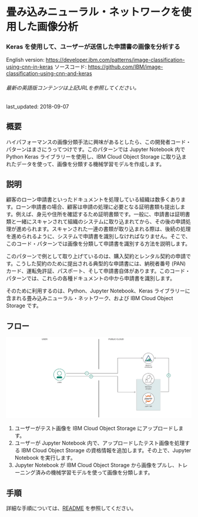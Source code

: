 # 畳み込みニューラル・ネットワークを使用した画像分析

### Keras を使用して、ユーザーが送信した申請書の画像を分析する

English version: https://developer.ibm.com/patterns/image-classification-using-cnn-in-keras
  ソースコード: https://github.com/IBM/image-classification-using-cnn-and-keras

###### 最新の英語版コンテンツは上記URLを参照してください。
last_updated: 2018-09-07

 ## 概要

ハイパフォーマンスの画像分類手法に興味があるとしたら、この開発者コード・パターンはまさにうってつけです。このパターンでは Jupyter Notebook 内で Python Keras ライブラリーを使用し、IBM Cloud Object Storage に取り込まれたデータを使って、画像を分類する機械学習モデルを作成します。

## 説明

顧客のローン申請書といったドキュメントを処理している組織は数多くあります。ローン申請書の場合、顧客は申請の処理に必要となる証明書類も提出します。例えば、身元や住所を確認するため証明書類です。一般に、申請書は証明書類と一緒にスキャンされて組織のシステムに取り込まれてから、その後の申請処理が進められます。スキャンされた一連の書類が取り込まれる際は、後続の処理を進められるように、システムで申請書を識別しなければなりません。そこで、このコード・パターンでは画像を分類して申請書を識別する方法を説明します。

このパターンで例として取り上げているのは、購入契約とレンタル契約の申請です。こうした契約のために提出される典型的な申請書には、納税者番号 (PAN) カード、運転免許証、パスポート、そして申請書自体があります。このコード・パターンでは、これらの各種ドキュメントの中から申請書を識別します。

そのために利用するのは、Python、Jupyter Notebook、Keras ライブラリーに含まれる畳み込みニューラル・ネットワーク、および IBM Cloud Object Storage です。

## フロー

![フロー](./images/arch-image-classification-keras-cnn.png)

1. ユーザーがテスト画像を IBM Cloud Object Storage にアップロードします。
2. ユーザーが Jupyter Notebook 内で、アップロードしたテスト画像を処理する IBM Cloud Object Storage の資格情報を追加します。その上で、Jupyter Notebook を実行します。
3. Jupyter Notebook が IBM Cloud Object Storage から画像をプルし、トレーニング済みの機械学習モデルを使って画像を分類します。

## 手順

詳細な手順については、[README](https://github.com/IBM/image-classification-using-cnn-and-keras/blob/master/README.md) を参照してください。
